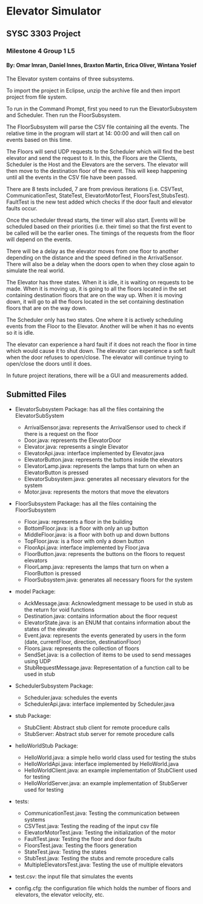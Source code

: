 # Elevator Simulator

## SYSC 3303 Project

### Milestone 4  Group 1 L5

#### By: Omar Imran, Daniel Innes, Braxton Martin, Erica Oliver, Wintana Yosief

The Elevator system contains of three subsystems.

To import the project in Eclipse, unzip the archive file and then import project from file system.

To run in the Command Prompt, first you need to run the ElevatorSubsystem and Scheduler. Then run the FloorSubsystem.

The FloorSubsystem will parse the CSV file containing all the events. The relative time in the program will start at 14:
00:00 and will then call on events based on this time.

The Floors will send UDP requests to the Scheduler which will find the best elevator and send the request to it. In
this, the Floors are the Clients, Scheduler is the Host and the Elevators are the servers. The elevator will then move
to the destination floor of the event. This will keep happening until all the events in the CSV file have been passed.

There are 8 tests included, 7 are from previous iterations (i.e. CSVTest, CommunicationTest, StateTest,
ElevatorMotorTest, FloorsTest,StubsTest). FaultTest is the new test added which checks if the door fault and
elevator faults occur.

Once the scheduler thread starts, the timer will also start. Events will be scheduled based on their priorities (i.e.
their time) so that the first event to be called will be the earlier ones. The timings of the requests from the floor
will depend on the events.

There will be a delay as the elevator moves from one floor to another depending on the distance and the speed defined in
the ArrivalSensor. There will also be a delay when the doors open to when they close again to simulate the real world.

The Elevator has three states. When it is idle, it is waiting on requests to be made. When it is moving up, it is going
to all the floors located in the set containing destination floors that are on the way up. When it is moving down, it
will go to all the floors located in the set containing destination floors that are on the way down.

The Scheduler only has two states. One where it is actively scheduling events from the Floor to the Elevator. Another
will be when it has no events so it is idle.

The elevator can experience a hard fault if it does not reach the floor in time which would cause it to shut down. 
The elevator can experience a soft fault when the door refuses to open/close. The elevator will continue trying to 
open/close the doors until it does.

In future project iterations, there will be a GUI and measurements added.

## Submitted Files

* ElevatorSubsystem Package: has all the files containing the ElevatorSubSystem
    * ArrivalSensor.java: represents the ArrivalSensor used to check if there is a request on the floor
    * Door.java: represents the ElevatorDoor
    * Elevator.java: represents a single Elevator
    * ElevatorApi.java: interface implemented by Elevator.java
    * ElevatorButton.java: represents the buttons inside the elevators
    * ElevatorLamp.java: represents the lamps that turn on when an ElevatorButton is pressed
    * ElevatorSubsystem.java: generates all necessary elevators for the system
    * Motor.java: represents the motors that move the elevators

* FloorSubsystem Package: has all the files containing the FloorSubsystem
    * Floor.java: represents a floor in the building
    * BottomFloor.java: is a floor with only an up button
    * MiddleFloor.java: is a floor with both up and down buttons
    * TopFloor.java: is a floor with only a down button
    * FloorApi.java: interface implemented by Floor.java
    * FloorButton.java: represents the buttons on the floors to request elevators
    * FloorLamp.java: represents the lamps that turn on when a FloorButton is pressed
    * FloorSubsystem.java: generates all necessary floors for the system

* model Package:
    * AckMessage.java: Acknowledgment message to be used in stub as the return for void functions
    * Destination.java: contains information about the floor request
    * ElevatorState.java: is an ENUM that contains information about the states of the elevator 
    * Event.java: represents the events generated by users in the form (date, currentFloor, direction, destinationFloor)
    * Floors.java: represents the collection of floors
    * SendSet.java: is a collection of items to be used to send messages using UDP
    * StubRequestMessage.java: Representation of a function call to be used in stub

* SchedulerSubsystem Package:
    * Scheduler.java: schedules the events
    * SchedulerApi.java: interface implemented by Scheduler.java

* stub Package:
    * StubClient: Abstract stub client for remote procedure calls
    * StubServer: Abstract stub server for remote procedure calls

* helloWorldStub Package:
    * HelloWorld.java: a simple hello world class used for testing the stubs
    * HelloWorldApi.java: interface implemented by HelloWorld.java
    * HelloWorldClient.java: an example implementation of StubClient used for testing
    * HelloWorldServer.java: an example implementation of StubServer used for testing

* tests:
    * CommunicationTest.java: Testing the communication between systems
    * CSVTest.java: Testing the reading of the input csv file
    * ElevatorMotorTest.java: Testing the initialization of the motor
    * FaultTest.java: Testing the floor and door faults
    * FloorsTest.java: Testing the floors generation
    * StateTest.java: Testing the states
    * StubTest.java: Testing the stubs and remote procedure calls
    * MultipleElevatorsTest.java: Testing the use of multiple elevators

* test.csv: the input file that simulates the events
* config.cfg: the configuration file which holds the number of floors and elevators, the elevator velocity, etc.

